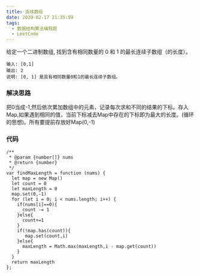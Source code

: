 ```yaml
---
title: 连续数组
date: 2020-02-17 21:35:59
tags: 
  - 数据结构算法编程题
  - LeetCode
---
```


给定一个二进制数组, 找到含有相同数量的 0 和 1 的最长连续子数组（的长度）。

```
输入: [0,1]
输出: 2
说明: [0, 1] 是具有相同数量0和1的最长连续子数组。
```
### 解决思路
把0当成-1,然后依次累加数组中的元素，记录每次求和不同的结果的下标。存入Map,如果遇到相同的值，当前下标减去Map中存在的下标即为最大的长度。(循环的思想)。所有要提前存放好Map(0,-1)
### 代码
```JS
/**
 * @param {number[]} nums
 * @return {number}
 */
var findMaxLength = function (nums) {
  let map = new Map()
  let count = 0
  let maxLength = 0
  map.set(0,-1)
  for (let i = 0; i < nums.length; i++) {
    if(nums[i]==0){
      count -= 1
    }else{
      count+=1
    }
    if(!map.has(count)){
       map.set(count,i)
    }else{
      maxLength = Math.max(maxLength,i - map.get(count))
    }
  }
  return maxLength
};
```